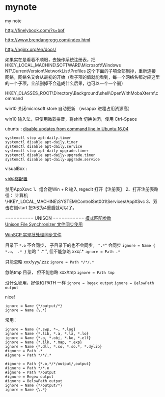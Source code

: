 # mynote
my note


http://finelybook.com/?s=bpf

http://www.brendangregg.com/index.html

http://nginx.org/en/docs/


如果实在是看着不顺眼，去操作系统注册表，把 HKEY_LOCAL_MACHINE\SOFTWARE\Microsoft\Windows NT\CurrentVersion\NetworkList\Profiles 这个下面的子项全部删掉，重新连接网络，网络名又会从最初的开始（看子项的值就能看到，每一个网络名都对应这里的一个子项，全部删掉不会造成什么后果，也可以一个一个删）



HKEY_CLASSES_ROOT\Directory\Background\shell\OpenWithMobaXterm\command

win10 关闭microsoft store 自动更新 （wsappx 进程占用资源高）


win10 输入法，只使用微软拼音，将shift 切换关闭，使用 Ctrl-Space

ubuntu :
[disable updates from command line in Ubuntu 16.04](https://askubuntu.com/questions/1059971/disable-updates-from-command-line-in-ubuntu-16-04)  
```
systemctl stop apt-daily.timer
systemctl disable apt-daily.timer
systemctl disable apt-daily.service
systemctl stop apt-daily-upgrade.timer
systemctl disable apt-daily-upgrade.timer
systemctl disable apt-daily-upgrade.service
```

visualBox :

[vb网络配置](https://www.jianshu.com/p/e6ba699b5992)


禁用AppXsvc
1、组合键Win + R 输入 regedit 打开【注册表】
2、打开注册表路径：
计算机\HKEY_LOCAL_MACHINE\SYSTEM\ControlSet001\Services\AppXSvc
3、双击右侧start 把3改为4重启就可以了。


========== UNISON ===========
[模式匹配参数](https://www.cnblogs.com/xiao-apple36/p/9370835.html)  
[Unison File Synchronizer 文件同步使用](https://houzw.github.io/2016/11/25/Unison-File-Synchronizer-%E6%96%87%E4%BB%B6%E5%90%8C%E6%AD%A5%E4%BD%BF%E7%94%A8/#3-2-%E8%BF%9C%E7%A8%8B%E4%BD%BF%E7%94%A8)

[WinSCP 实现批处理同步文件](https://www.jianshu.com/p/ff719480e0ef)  

目录下 `*.o` 不会同步， 子目录下的也不会同步。  `“.*”` 会同步
`ignore = Name { *.o， .* }`
忽略  " .* ",  但不能忽略 xxx/.*
`ignore = Path .*`

只能忽略 xxx/yyy/.zzz
`ignore = Path */*/.*` 

忽略tmp 目录， 但不能忽略 xxx/tmp
`ignore = Path tmp`

没什么卵用，好像和 PATH 一样
`ignore = Regex output`
`ignore = BelowPath output`


nice!
```
ignore = Name {*/output/*}
ignore = Name {\.*}
```

常用：
```
ignore = Name {*.swp, *~, *.log} 
ignore = Name {*.lib, *.a, *.la, *.lo}
ignore = Name {*.o, *.obj, *.ko, *.elf}
ignore = Name {*.ilk, *.map, *.exp}
ignore = Name {*.dll, *.so, *.so.*, *.dylib}
#ignore = Path .* 
#ignore = Path */*/.* 

#ignore = Path {*.o,*/*/output/,output} 
#ignore = Path */*.o 
#ignore = Path */output
#ignore = Regex output
#ignore = BelowPath output
ignore = Name {*/output/*}
ignore = Name {\.*}
```

